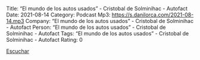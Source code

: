 Title: “El mundo de los autos usados” - Cristobal de Solminihac - Autofact
Date: 2021-08-14
Category: Podcast
Mp3: https://s.danilorca.com/2021-08-14.mp3
Company: “El mundo de los autos usados” - Cristobal de Solminihac - Autofact
Person: “El mundo de los autos usados” - Cristobal de Solminihac - Autofact
Tags: “El mundo de los autos usados” - Cristobal de Solminihac - Autofact
Rating: 0

<a href="https://s.danilorca.com/2021-08-14.mp3" type="audio/mpeg">
Escuchar
</a>
